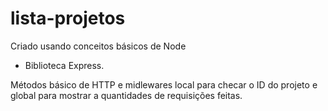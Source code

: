 # lista-projetos
Criado usando conceitos básicos de Node

- Biblioteca Express.

Métodos básico de HTTP e midlewares local para checar o ID do projeto e global para mostrar a quantidades de requisições feitas.
